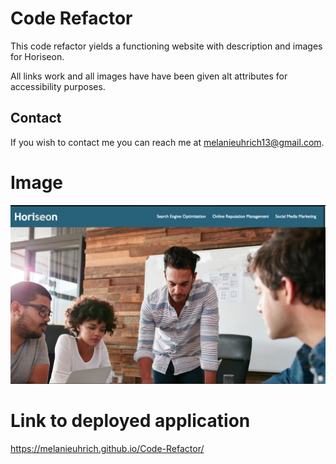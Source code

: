 # Code Refactor

This code refactor yields a functioning website with description and images for Horiseon. 

All links work and all images have have been given alt attributes for accessibility purposes.

## Contact 

If you wish to contact me you can reach me at melanieuhrich13@gmail.com. 

# Image 

![screenshot](./Assets/images/img.png)

# Link to deployed application 

https://melanieuhrich.github.io/Code-Refactor/
